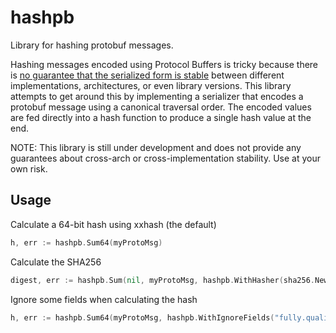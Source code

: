 # hashpb

Library for hashing protobuf messages.

Hashing messages encoded using Protocol Buffers is tricky because there is [no guarantee that the serialized form is stable](https://developers.google.com/protocol-buffers/docs/encoding) between different implementations, architectures, or even library versions. 
This library attempts to get around this by implementing a serializer that encodes a protobuf message using a canonical traversal order. The encoded values are fed directly into a hash function to produce a single hash value at the end. 

NOTE: This library is still under development and does not provide any guarantees about cross-arch or cross-implementation stability. Use at your own risk. 

## Usage

Calculate a 64-bit hash using xxhash (the default)

```go
h, err := hashpb.Sum64(myProtoMsg)
```

Calculate the SHA256

```go
digest, err := hashpb.Sum(nil, myProtoMsg, hashpb.WithHasher(sha256.New()))
```

Ignore some fields when calculating the hash

```go
h, err := hashpb.Sum64(myProtoMsg, hashpb.WithIgnoreFields("fully.qualified.Message.field_name1", "fully.qualified.Message.field_name2"))
```
